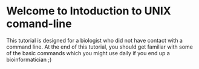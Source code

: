 # Welcome to Intoduction to UNIX comand-line

This tutorial is designed for a biologist who did not have contact with a command line. At the end of this tutorial, you should get familiar with some of the basic commands which you might use daily if you end up a bioinformatician ;)  
